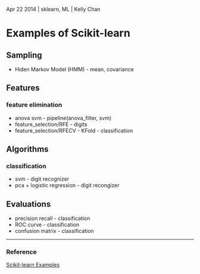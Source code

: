 Apr 22 2014 | sklearn, ML | Kelly Chan
# Examples of Scikit-learn

## Sampling
- Hiden Markov Model (HMM) - mean, covariance

## Features

### feature elimination
- anova svm - pipeline(anova_filter, svm)
- feature_selection/RFE  - digits
- feature_selection/RFECV - KFold - classification

## Algorithms

### classification
- svm - digit recognizer
- pca + logistic regression - digit recongizer

## Evaluations

- precision recall - classification
- ROC curve - classification
- confusion matrix - classification


---
### Reference
[Scikit-learn Examples](http://scikit-learn.org/stable/auto_examples/index.html)
